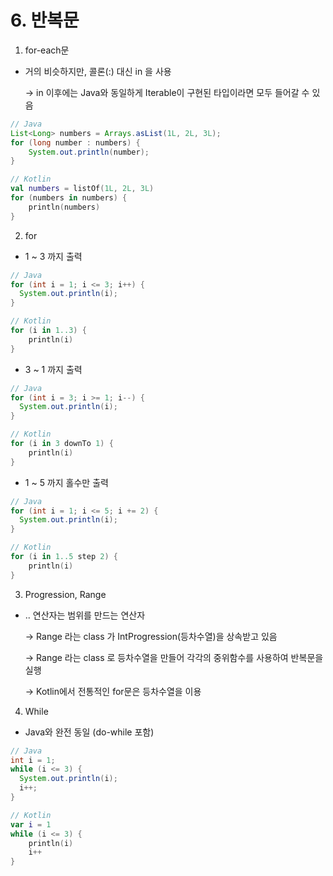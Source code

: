 # 6. 반복문

1. for-each문

*   거의 비슷하지만, 콜론(:) 대신 in 을 사용

    \-> in 이후에는 Java와 동일하게 Iterable이 구현된 타입이라면 모두 들어갈 수 있음

```java
// Java
List<Long> numbers = Arrays.asList(1L, 2L, 3L);
for (long number : numbers) {
    System.out.println(number);
}
```

```kotlin
// Kotlin
val numbers = listOf(1L, 2L, 3L)
for (numbers in numbers) {
    println(numbers)
}
```



2. for

* 1 \~ 3 까지 출력

```java
// Java
for (int i = 1; i <= 3; i++) {
  System.out.println(i);
}
```

```kotlin
// Kotlin
for (i in 1..3) {
    println(i)
}
```

* 3 \~ 1 까지 출력

```java
// Java
for (int i = 3; i >= 1; i--) {
  System.out.println(i);
}
```

```kotlin
// Kotlin
for (i in 3 downTo 1) {
    println(i)
}
```



* 1 \~ 5 까지 홀수만 출력

```java
// Java
for (int i = 1; i <= 5; i += 2) {
  System.out.println(i);
}
```

```kotlin
// Kotlin
for (i in 1..5 step 2) {
    println(i)
}
```



3. Progression, Range

*   .. 연산자는 범위를 만드는 연산자

    \-> Range 라는 class 가 IntProgression(등차수열)을 상속받고 있음

    \-> Range 라는 class 로 등차수열을 만들어 각각의 중위함수를 사용하여 반복문을 실행

    \-> Kotlin에서 전통적인 for문은 등차수열을 이용



4. While

* Java와 완전 동일 (do-while 포함)

```java
// Java
int i = 1;
while (i <= 3) {
  System.out.println(i);
  i++;
}
```

```kotlin
// Kotlin
var i = 1
while (i <= 3) {
    println(i)
    i++
}
```


